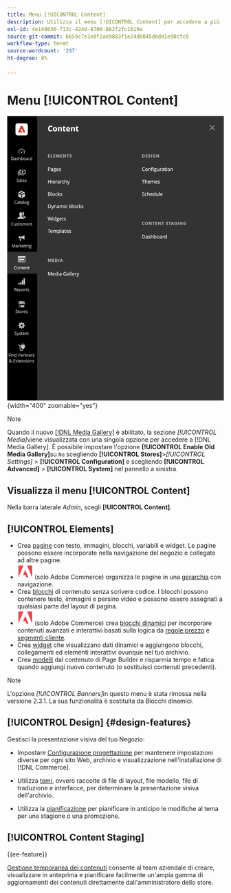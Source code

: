 ```yaml
---
title: Menu [!UICONTROL Content]
description: Utilizza il menu [!UICONTROL Content] per accedere a più funzionalità per la gestione del contenuto nel tuo archivio.
exl-id: 4e149836-f13c-4240-8700-882f2fc1619a
source-git-commit: b659c7e1e8f2ae9883f1e24d8045d6dd1e90cfc0
workflow-type: tm+mt
source-wordcount: '297'
ht-degree: 0%

---
```


# Menu [!UICONTROL Content]

![Il menu [!UICONTROL Content] visualizzato nell&#39;amministratore](./assets/admin-menu-content.png){width="400" zoomable="yes"}

>[!NOTE]
>
>Quando il nuovo [[!DNL Media Gallery]](media-gallery.md) è abilitato, la sezione _[!UICONTROL Media]_&#x200B;viene visualizzata con una singola opzione per accedere a [!DNL Media Gallery]. È possibile impostare l&#39;opzione **[!UICONTROL Enable Old Media Gallery]**&#x200B;su `No` scegliendo **[!UICONTROL Stores]**>_[!UICONTROL Settings]_ > **[!UICONTROL Configuration]** e scegliendo **[!UICONTROL Advanced]** > **[!UICONTROL System]** nel pannello a sinistra.

## Visualizza il menu [!UICONTROL Content]

Nella barra laterale _Admin_, scegli **[!UICONTROL Content]**.

## [!UICONTROL Elements]

- Crea [pagine](pages.md) con testo, immagini, blocchi, variabili e widget. Le pagine possono essere incorporate nella navigazione del negozio e collegate ad altre pagine.
- ![Adobe Commerce](../assets/adobe-logo.svg) (solo Adobe Commerce) organizza le pagine in una [gerarchia](page-hierarchy.md) con navigazione.
- Crea [blocchi](blocks.md) di contenuto senza scrivere codice. I blocchi possono contenere testo, immagini e persino video e possono essere assegnati a qualsiasi parte del layout di pagina.
- ![Adobe Commerce](../assets/adobe-logo.svg) (solo Adobe Commerce) crea [blocchi dinamici](dynamic-blocks.md) per incorporare contenuti avanzati e interattivi basati sulla logica da [regole prezzo](../merchandising-promotions/introduction.md#promotions) e [segmenti cliente](../customers/customer-segments.md).
- Crea [widget](widgets.md) che visualizzano dati dinamici e aggiungono blocchi, collegamenti ed elementi interattivi ovunque nel tuo archivio.
- Crea [modelli](../page-builder/templates.md) dal contenuto di Page Builder e risparmia tempo e fatica quando aggiungi nuovo contenuto (o sostituisci contenuti precedenti).

>[!NOTE]
>
>L&#39;opzione _[!UICONTROL Banners]_&#x200B;in questo menu è stata rimossa nella versione 2.3.1. La sua funzionalità è sostituita da Blocchi dinamici.

## [!UICONTROL Design] {#design-features}

Gestisci la presentazione visiva del tuo Negozio:

- Impostare [Configurazione progettazione](configuration.md) per mantenere impostazioni diverse per ogni sito Web, archivio e visualizzazione nell&#39;installazione di [!DNL Commerce].

- Utilizza [temi](themes.md), ovvero raccolte di file di layout, file modello, file di traduzione e interfacce, per determinare la presentazione visiva dell&#39;archivio.

- Utilizza la [pianificazione](schedule.md) per pianificare in anticipo le modifiche al tema per una stagione o una promozione.

## [!UICONTROL Content Staging]

{{ee-feature}}

[Gestione temporanea dei contenuti](content-staging.md) consente al team aziendale di creare, visualizzare in anteprima e pianificare facilmente un&#39;ampia gamma di aggiornamenti dei contenuti direttamente dall&#39;amministratore dello store.
